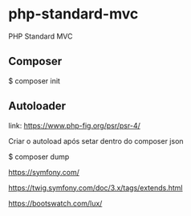 # php-standard-mvc
PHP Standard MVC

## Composer

$ composer init



## Autoloader

link: https://www.php-fig.org/psr/psr-4/ 

Criar o autoload após setar dentro do composer json

$ composer dump


https://symfony.com/

https://twig.symfony.com/doc/3.x/tags/extends.html

https://bootswatch.com/lux/
